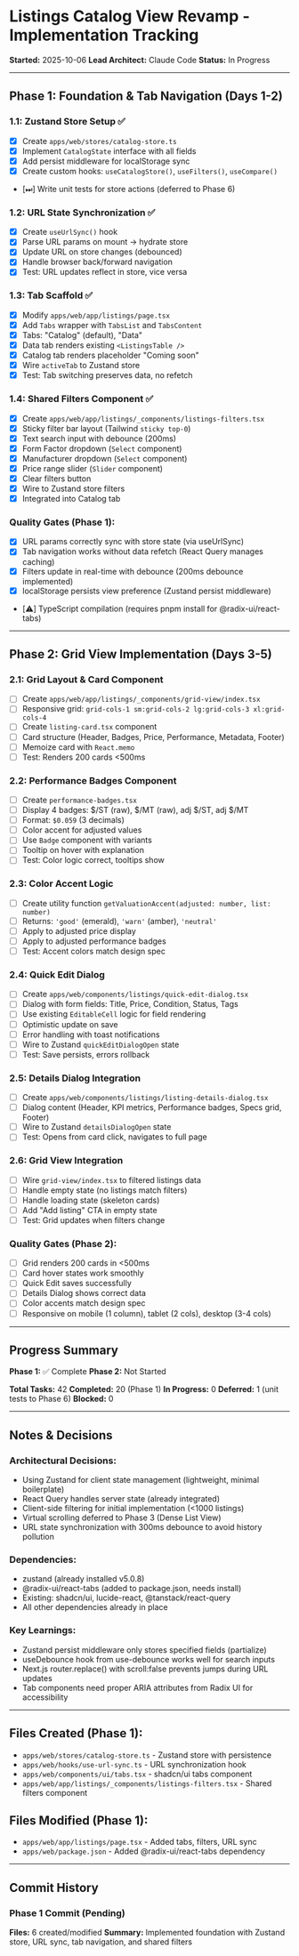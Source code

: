 # Listings Catalog View Revamp - Implementation Tracking

**Started:** 2025-10-06
**Lead Architect:** Claude Code
**Status:** In Progress

---

## Phase 1: Foundation & Tab Navigation (Days 1-2)

### 1.1: Zustand Store Setup ✅
- [x] Create `apps/web/stores/catalog-store.ts`
- [x] Implement `CatalogState` interface with all fields
- [x] Add persist middleware for localStorage sync
- [x] Create custom hooks: `useCatalogStore()`, `useFilters()`, `useCompare()`
- [⏭] Write unit tests for store actions (deferred to Phase 6)

### 1.2: URL State Synchronization ✅
- [x] Create `useUrlSync()` hook
- [x] Parse URL params on mount → hydrate store
- [x] Update URL on store changes (debounced)
- [x] Handle browser back/forward navigation
- [x] Test: URL updates reflect in store, vice versa

### 1.3: Tab Scaffold ✅
- [x] Modify `apps/web/app/listings/page.tsx`
- [x] Add `Tabs` wrapper with `TabsList` and `TabsContent`
- [x] Tabs: "Catalog" (default), "Data"
- [x] Data tab renders existing `<ListingsTable />`
- [x] Catalog tab renders placeholder "Coming soon"
- [x] Wire `activeTab` to Zustand store
- [x] Test: Tab switching preserves data, no refetch

### 1.4: Shared Filters Component ✅
- [x] Create `apps/web/app/listings/_components/listings-filters.tsx`
- [x] Sticky filter bar layout (Tailwind `sticky top-0`)
- [x] Text search input with debounce (200ms)
- [x] Form Factor dropdown (`Select` component)
- [x] Manufacturer dropdown (`Select` component)
- [x] Price range slider (`Slider` component)
- [x] Clear filters button
- [x] Wire to Zustand store filters
- [x] Integrated into Catalog tab

### Quality Gates (Phase 1):
- [x] URL params correctly sync with store state (via useUrlSync)
- [x] Tab navigation works without data refetch (React Query manages caching)
- [x] Filters update in real-time with debounce (200ms debounce implemented)
- [x] localStorage persists view preference (Zustand persist middleware)
- [⚠️] TypeScript compilation (requires pnpm install for @radix-ui/react-tabs)

---

## Phase 2: Grid View Implementation (Days 3-5)

### 2.1: Grid Layout & Card Component
- [ ] Create `apps/web/app/listings/_components/grid-view/index.tsx`
- [ ] Responsive grid: `grid-cols-1 sm:grid-cols-2 lg:grid-cols-3 xl:grid-cols-4`
- [ ] Create `listing-card.tsx` component
- [ ] Card structure (Header, Badges, Price, Performance, Metadata, Footer)
- [ ] Memoize card with `React.memo`
- [ ] Test: Renders 200 cards <500ms

### 2.2: Performance Badges Component
- [ ] Create `performance-badges.tsx`
- [ ] Display 4 badges: $/ST (raw), $/MT (raw), adj $/ST, adj $/MT
- [ ] Format: `$0.059` (3 decimals)
- [ ] Color accent for adjusted values
- [ ] Use `Badge` component with variants
- [ ] Tooltip on hover with explanation
- [ ] Test: Color logic correct, tooltips show

### 2.3: Color Accent Logic
- [ ] Create utility function `getValuationAccent(adjusted: number, list: number)`
- [ ] Returns: `'good'` (emerald), `'warn'` (amber), `'neutral'`
- [ ] Apply to adjusted price display
- [ ] Apply to adjusted performance badges
- [ ] Test: Accent colors match design spec

### 2.4: Quick Edit Dialog
- [ ] Create `apps/web/components/listings/quick-edit-dialog.tsx`
- [ ] Dialog with form fields: Title, Price, Condition, Status, Tags
- [ ] Use existing `EditableCell` logic for field rendering
- [ ] Optimistic update on save
- [ ] Error handling with toast notifications
- [ ] Wire to Zustand `quickEditDialogOpen` state
- [ ] Test: Save persists, errors rollback

### 2.5: Details Dialog Integration
- [ ] Create `apps/web/components/listings/listing-details-dialog.tsx`
- [ ] Dialog content (Header, KPI metrics, Performance badges, Specs grid, Footer)
- [ ] Wire to Zustand `detailsDialogOpen` state
- [ ] Test: Opens from card click, navigates to full page

### 2.6: Grid View Integration
- [ ] Wire `grid-view/index.tsx` to filtered listings data
- [ ] Handle empty state (no listings match filters)
- [ ] Handle loading state (skeleton cards)
- [ ] Add "Add listing" CTA in empty state
- [ ] Test: Grid updates when filters change

### Quality Gates (Phase 2):
- [ ] Grid renders 200 cards in <500ms
- [ ] Card hover states work smoothly
- [ ] Quick Edit saves successfully
- [ ] Details Dialog shows correct data
- [ ] Color accents match design spec
- [ ] Responsive on mobile (1 column), tablet (2 cols), desktop (3-4 cols)

---

## Progress Summary

**Phase 1:** ✅ Complete
**Phase 2:** Not Started

**Total Tasks:** 42
**Completed:** 20 (Phase 1)
**In Progress:** 0
**Deferred:** 1 (unit tests to Phase 6)
**Blocked:** 0

---

## Notes & Decisions

### Architectural Decisions:
- Using Zustand for client state management (lightweight, minimal boilerplate)
- React Query handles server state (already integrated)
- Client-side filtering for initial implementation (<1000 listings)
- Virtual scrolling deferred to Phase 3 (Dense List View)
- URL state synchronization with 300ms debounce to avoid history pollution

### Dependencies:
- zustand (already installed v5.0.8)
- @radix-ui/react-tabs (added to package.json, needs install)
- Existing: shadcn/ui, lucide-react, @tanstack/react-query
- All other dependencies already in place

### Key Learnings:
- Zustand persist middleware only stores specified fields (partialize)
- useDebounce hook from use-debounce works well for search inputs
- Next.js router.replace() with scroll:false prevents jumps during URL updates
- Tab components need proper ARIA attributes from Radix UI for accessibility

---

## Files Created (Phase 1):
- `apps/web/stores/catalog-store.ts` - Zustand store with persistence
- `apps/web/hooks/use-url-sync.ts` - URL synchronization hook
- `apps/web/components/ui/tabs.tsx` - shadcn/ui tabs component
- `apps/web/app/listings/_components/listings-filters.tsx` - Shared filters component

## Files Modified (Phase 1):
- `apps/web/app/listings/page.tsx` - Added tabs, filters, URL sync
- `apps/web/package.json` - Added @radix-ui/react-tabs dependency

---

## Commit History

### Phase 1 Commit (Pending)
**Files:** 6 created/modified
**Summary:** Implemented foundation with Zustand store, URL sync, tab navigation, and shared filters
